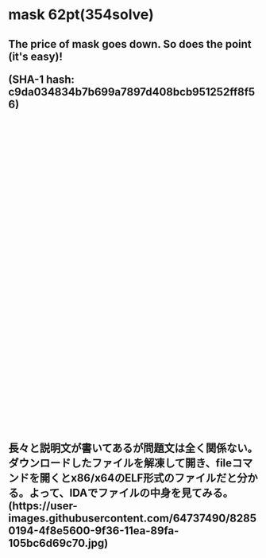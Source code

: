 <h1>mask 62pt(354solve)</h1>

<h2>The price of mask goes down. So does the point (it's easy)!

(SHA-1 hash: c9da034834b7b699a7897d408bcb951252ff8f56)</h2>

<br>
<br>
<br>
<br>
<br>
<br>
<br>
<br>
<br>
<br>
<br>
<br>
<br>
<br>
<br>
<br>
<br>
<br>
<br>
<br>
<br>
<br>
<br>
<br>
<br>
<br>
<br>
<br>
<br>
<br>
<br>
<br>
<br>
<br>
<br>
<br>
<h2>長々と説明文が書いてあるが問題文は全く関係ない。<br>
  ダウンロードしたファイルを解凍して開き、fileコマンドを開くとx86/x64のELF形式のファイルだと分かる。よって、IDAでファイルの中身を見てみる。<br>
  (https://user-images.githubusercontent.com/64737490/82850194-4f8e5600-9f36-11ea-89fa-105bc6d69c70.jpg)
